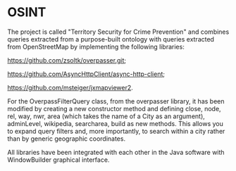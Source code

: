 # OSINT
The project is called "Territory Security for Crime Prevention" and combines queries extracted from a purpose-built ontology with queries extracted from OpenStreetMap by implementing the following libraries:

https://github.com/zsoltk/overpasser.git;

https://github.com/AsyncHttpClient/async-http-client;

https://github.com/msteiger/jxmapviewer2.

For the OverpassFilterQuery class, from the overpasser library, it has been modified by creating a new constructor method and defining close, node, rel, way, nwr, area (which takes the name of a City as an argument), adminLevel, wikipedia, searcharea, build as new methods. This allows you to expand query filters and, more importantly, to search within a city rather than by generic geographic coordinates.

All libraries have been integrated with each other in the Java software with WindowBuilder graphical interface. 
